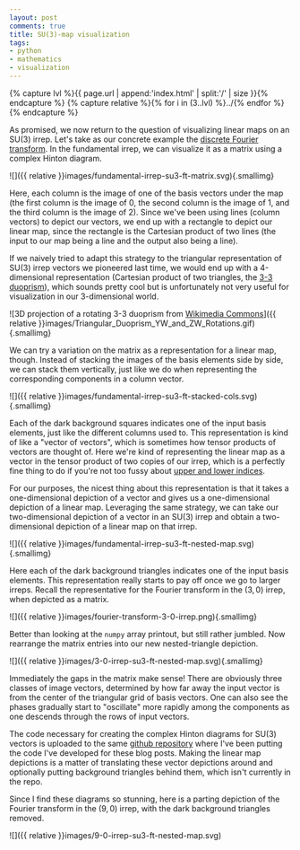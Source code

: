 ```yaml
---
layout: post
comments: true
title: SU(3)-map visualization
tags:
- python
- mathematics
- visualization
---
```


{% capture lvl %}{{ page.url | append:'index.html' | split:'/' | size }}{% endcapture %}
{% capture relative %}{% for i in (3..lvl) %}../{% endfor %}{% endcapture %}

As promised, we now return to the question of visualizing linear maps on an SU(3) irrep.
Let's take as our concrete example the [discrete Fourier transform](https://en.wikipedia.org/wiki/DFT_matrix).
In the fundamental irrep, we can visualize it as a matrix using a complex Hinton diagram.

![]({{ relative }}images/fundamental-irrep-su3-ft-matrix.svg){.smallimg}

Here, each column is the image of one of the basis vectors under the map (the first column is the image of 0, the second column is the image of 1, and the third column is the image of 2).
Since we've been using lines (column vectors) to depict our vectors, we end up with a rectangle to depict our linear map, since the rectangle is the Cartesian product of two lines (the input to our map being a line and the output also being a line).

If we naively tried to adapt this strategy to the triangular representation of SU(3) irrep vectors we pioneered last time, we would end up with a 4-dimensional representation (Cartesian product of two triangles, the [3-3 duoprism][33duoprism]), which sounds pretty cool but is unfortunately not very useful for visualization in our 3-dimensional world.

![3D projection of a rotating 3-3 duoprism from [Wikimedia Commons][33duoprismgif]]({{ relative }}images/Triangular_Duoprism_YW_and_ZW_Rotations.gif){.smallimg}

We can try a variation on the matrix as a representation for a linear map, though.
Instead of stacking the images of the basis elements side by side, we can stack them vertically, just like we do when representing the corresponding components in a column vector.

![]({{ relative }}images/fundamental-irrep-su3-ft-stacked-cols.svg){.smallimg}

Each of the dark background squares indicates one of the input basis elements, just like the different columns used to.
This representation is kind of like a "vector of vectors", which is sometimes how tensor products of vectors are thought of.
Here we're kind of representing the linear map as a vector in the tensor product of two copies of our irrep, which is a perfectly fine thing to do if you're not too fussy about [upper and lower indices][indices].

For our purposes, the nicest thing about this representation is that it takes a one-dimensional depiction of a vector and gives us a one-dimensional depiction of a linear map.
Leveraging the same strategy, we can take our two-dimensional depiction of a vector in an SU(3) irrep and obtain a two-dimensional depiction of a linear map on that irrep.

![]({{ relative }}images/fundamental-irrep-su3-ft-nested-map.svg){.smallimg}

Here each of the dark background triangles indicates one of the input basis elements.
This representation really starts to pay off once we go to larger irreps.
Recall the representative for the Fourier transform in the $(3,0)$ irrep, when depicted as a matrix.

![]({{ relative }}images/fourier-transform-3-0-irrep.png){.smallimg}

Better than looking at the `numpy` array printout, but still rather jumbled.
Now rearrange the matrix entries into our new nested-triangle depiction.

![]({{ relative }}images/3-0-irrep-su3-ft-nested-map.svg){.smallimg}

Immediately the gaps in the matrix make sense!
There are obviously three classes of image vectors, determined by how far away the input vector is from the center of the triangular grid of basis vectors.
One can also see the phases gradually start to "oscillate" more rapidly among the components as one descends through the rows of input vectors.

The code necessary for creating the complex Hinton diagrams for SU(3) vectors is uploaded to the same [github repository][github-irreps] where I've been putting the code I've developed for these blog posts.
Making the linear map depictions is a matter of translating these vector depictions around and optionally putting background triangles behind them, which isn't currently in the repo.

Since I find these diagrams so stunning, here is a parting depiction of the Fourier transform in the $(9,0)$ irrep, with the dark background triangles removed.

![]({{ relative }}images/9-0-irrep-su3-ft-nested-map.svg)

[33duoprism]: https://en.wikipedia.org/wiki/3-3_duoprism
[33duoprismgif]: https://commons.wikimedia.org/wiki/File:Triangular_Duoprism_YW_and_ZW_Rotations.gif
[indices]: https://en.wikipedia.org/wiki/Raising_and_lowering_indices 
[github-irreps]: https://github.com/jarthurgross/irrep-codes-code
